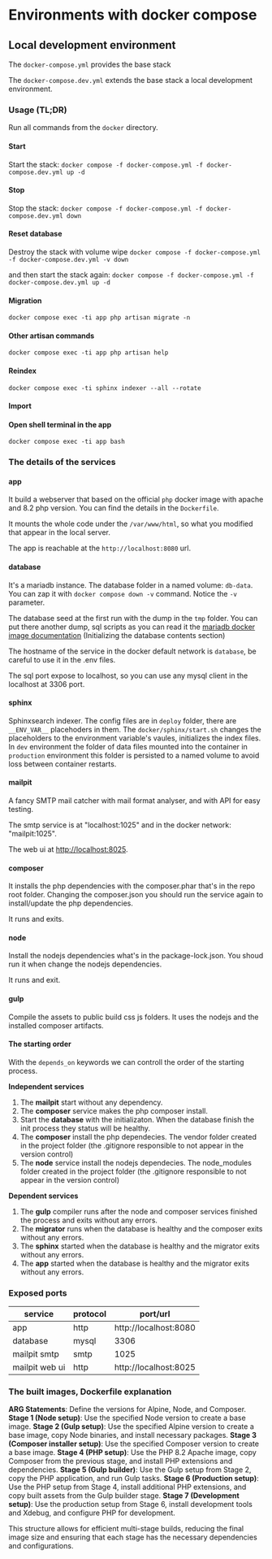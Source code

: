 # Environments with docker compose

## Local development environment

The `docker-compose.yml` provides the base stack

The `docker-compose.dev.yml` extends the base stack a local development environment.

### Usage (TL;DR)

Run all commands from the `docker` directory.

#### Start

Start the stack: `docker compose -f docker-compose.yml -f docker-compose.dev.yml up -d`

#### Stop

Stop the stack: `docker compose -f docker-compose.yml -f docker-compose.dev.yml down`

#### Reset database

Destroy the stack with volume wipe `docker compose -f docker-compose.yml -f docker-compose.dev.yml -v down`

and then start the stack again: `docker compose -f docker-compose.yml -f docker-compose.dev.yml up -d`

#### Migration

`docker compose exec -ti app php artisan migrate -n`

#### Other artisan commands

`docker compose exec -ti app php artisan help`

#### Reindex

`docker compose exec -ti sphinx indexer --all --rotate`

#### Import

#### Open shell terminal in the app

`docker compose exec -ti app bash`

### The details of the services

#### app

It build a webserver that based on the official `php` docker image with apache and 8.2 php version.
You can find the details in the `Dockerfile`.

It mounts the whole code under the `/var/www/html`, so what you modified that appear in the local server.

The app is reachable at the `http://localhost:8080` url.

#### database

It's a mariadb instance. The database folder in a named volume: `db-data`. You can zap it with `docker compose down -v` command. Notice the `-v` parameter.

The database seed at the first run with the dump in the `tmp` folder. You can put there another dump, sql scripts as you can read it the [mariadb docker image documentation](https://hub.docker.com/_/mariadb) (Initializing the database contents section)

The hostname of the service in the docker default network is `database`, be careful to use it in the .env files.

The sql port expose to localhost, so you can use any mysql client in the localhost at 3306 port.

#### sphinx

Sphinxsearch indexer. The config files are in `deploy` folder, there are `__ENV_VAR__` placehoders in them.
The `docker/sphinx/start.sh` changes the placeholders to the environment variable's vaules, initializes the index files.
In `dev` environment the folder of data files mounted into the container in `production` environment this folder is persisted to a named volume to avoid loss between container restarts.

#### mailpit

A fancy SMTP mail catcher with mail format analyser, and with API for easy testing.

The smtp service is at "localhost:1025" and in the docker network: "mailpit:1025".

The web ui at [http://localhost:8025](http://localhost:8025).

#### composer

It installs the php dependencies with the composer.phar that's in the repo root folder.
Changing the composer.json you should run the service again to install/update the php dependencies.

It runs and exits.

#### node

Install the nodejs dependencies what's in the package-lock.json.
You shoud run it when change the nodejs dependencies.

It runs and exit.

#### gulp

Compile the assets to public build css js folders. It uses the nodejs and the installed composer artifacts.

#### The starting order

With the `depends_on` keywords we can controll the order of the starting process.

**Independent services**

1. The **mailpit** start without any dependency.
2. The **composer** service makes the php composer install.
3. Start the **database** with the initializaton.
   When the database finish the init process they status will be healthy.
4. The **composer** install the php dependecies. The vendor folder created in the project folder (the .gitignore responsible to not appear in the version control)
5. The **node** service install the nodejs dependecies. The node_modules folder created in the project folder (the .gitignore responsible to not appear in the version control)

**Dependent services**

1. The **gulp** compiler runs after the node and composer services finished the process and exits without any errors.
2. The **migrator** runs when the database is healthy and the composer exits without any errors.
3. The **sphinx** started when the database is healthy and the migrator exits without any errors.
4. The **app** started when the database is healthy and the migrator exits without any errors.

### Exposed ports

| service        | protocol | port/url              |
| --             | --       | --                    |
| app            | http     | http://localhost:8080 |
| database       | mysql    | 3306                  |
| mailpit smtp   | smtp     | 1025                  |
| mailpit web ui | http     | http://localhost:8025 |

### The built images, Dockerfile explanation

**ARG Statements**: Define the versions for Alpine, Node, and Composer.
**Stage 1 (Node setup)**: Use the specified Node version to create a base image.
**Stage 2 (Gulp setup)**: Use the specified Alpine version to create a base image, copy Node binaries, and install necessary packages.
**Stage 3 (Composer installer setup)**: Use the specified Composer version to create a base image.
**Stage 4 (PHP setup)**: Use the PHP 8.2 Apache image, copy Composer from the previous stage, and install PHP extensions and dependencies.
**Stage 5 (Gulp builder)**: Use the Gulp setup from Stage 2, copy the PHP application, and run Gulp tasks.
**Stage 6 (Production setup)**: Use the PHP setup from Stage 4, install additional PHP extensions, and copy built assets from the Gulp builder stage.
**Stage 7 (Development setup)**: Use the production setup from Stage 6, install development tools and Xdebug, and configure PHP for development.

This structure allows for efficient multi-stage builds, reducing the final image size and ensuring that each stage has the necessary dependencies and configurations.
